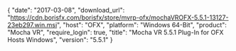 {
   "date": "2017-03-08",
   "download_url": "https://cdn.borisfx.com/borisfx/store/mvrp-ofx/mochaVROFX-5.5.1-13127-23eb297.win.msi",
   "host": "OFX",
   "platform": "Windows 64-Bit",
   "product": "Mocha VR",
   "require_login": true,
   "title": "Mocha VR 5.5.1 Plug-In for OFX Hosts Windows",
   "version": "5.5.1"
}


